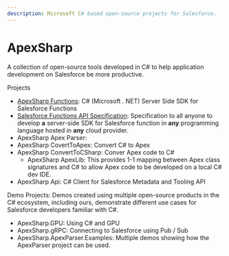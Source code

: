 ```yaml
---
description: Microsoft C# based open-source projects for Salesforce.
---
```


# ApexSharp

A collection of open-source tools developed in C# to help application development on Salesforce be more productive.&#x20;



Projects

* [ApexSharp Functions](apexsharp/apexsharp-functions.md): C# (Microsoft . NET) Server Side SDK for Salesforce Functions
* [Salesforce Functions API Specification](apexsharp/salesforce-functions-api.md): Specification to all anyone to develop **a** server-side SDK for Salesforce function in **any** programming language hosted in **any** cloud provider.
* ApexSharp Apex Parser:&#x20;
* ApexSharp CovertToApex: Convert C# to Apex
* ApexSharp ConvertToCSharp: Conver Apex code to C#
  * ApexSharp ApexLib: This provides 1-1 mapping between Apex class signatures and C# to allow Apex code to be developed on a local C# dev IDE.&#x20;
* ApexSharp Api: C# Client for Salesforce Metadata and Tooling API

Demo Projects: Demos created using multiple open-source products in the C# ecosystem, including ours, demonstrate different use cases for Salesforce developers familiar with C#.

* ApexSharp.GPU: Using C# and GPU
* ApexSharp.gRPC: Connecting to Salesforce using Pub / Sub
* ApexSharp.ApexParser.Examples: Multiple demos showing how the ApexParser project can be used.&#x20;

&#x20;
